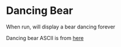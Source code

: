 # Dancing Bear

When run, will display a bear dancing forever

Dancing bear ASCII is from [here](http://neil.franklin.ch/Jokes_and_Fun/ASCII_Zoo.html)
